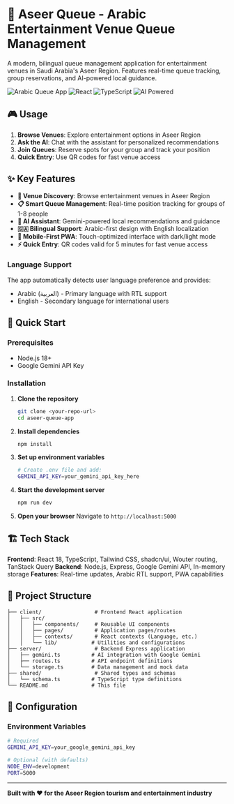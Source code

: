 # 🎢 Aseer Queue - Arabic Entertainment Venue Queue Management

A modern, bilingual queue management application for entertainment venues in Saudi Arabia's Aseer Region. Features real-time queue tracking, group reservations, and AI-powered local guidance.

![Arabic Queue App](https://img.shields.io/badge/Language-Arabic%20%2F%20English-green)
![React](https://img.shields.io/badge/React-18.0+-blue)
![TypeScript](https://img.shields.io/badge/TypeScript-5.0+-blue)
![AI Powered](https://img.shields.io/badge/AI-Google%20Gemini-orange)

## 🎮 Usage

1. **Browse Venues**: Explore entertainment options in Aseer Region
2. **Ask the AI**: Chat with the assistant for personalized recommendations  
3. **Join Queues**: Reserve spots for your group and track your position
4. **Quick Entry**: Use QR codes for fast venue access

## ✨ Key Features

- **🎪 Venue Discovery**: Browse entertainment venues in Aseer Region
- **📋 Smart Queue Management**: Real-time position tracking for groups of 1-8 people
- **🤖 AI Assistant**: Gemini-powered local recommendations and guidance
- **🇸🇦 Bilingual Support**: Arabic-first design with English localization
- **📱 Mobile-First PWA**: Touch-optimized interface with dark/light mode
- **⚡ Quick Entry**: QR codes valid for 5 minutes for fast venue access

### Language Support
The app automatically detects user language preference and provides:
- Arabic (العربية) - Primary language with RTL support
- English - Secondary language for international users

## 🚀 Quick Start

### Prerequisites
- Node.js 18+ 
- Google Gemini API Key

### Installation

1. **Clone the repository**
   ```bash
   git clone <your-repo-url>
   cd aseer-queue-app
   ```

2. **Install dependencies**
   ```bash
   npm install
   ```

3. **Set up environment variables**
   ```bash
   # Create .env file and add:
   GEMINI_API_KEY=your_gemini_api_key_here
   ```

4. **Start the development server**
   ```bash
   npm run dev
   ```

5. **Open your browser**
   Navigate to `http://localhost:5000`

## 🏗️ Tech Stack

**Frontend**: React 18, TypeScript, Tailwind CSS, shadcn/ui, Wouter routing, TanStack Query
**Backend**: Node.js, Express, Google Gemini API, In-memory storage
**Features**: Real-time updates, Arabic RTL support, PWA capabilities

## 📁 Project Structure

```
├── client/                 # Frontend React application
│   ├── src/
│   │   ├── components/     # Reusable UI components
│   │   ├── pages/          # Application pages/routes
│   │   ├── contexts/       # React contexts (Language, etc.)
│   │   └── lib/           # Utilities and configurations
├── server/                 # Backend Express application
│   ├── gemini.ts          # AI integration with Google Gemini
│   ├── routes.ts          # API endpoint definitions
│   └── storage.ts         # Data management and mock data
├── shared/                 # Shared types and schemas
│   └── schema.ts          # TypeScript type definitions
└── README.md              # This file
```

## 🔧 Configuration

### Environment Variables
```bash
# Required
GEMINI_API_KEY=your_google_gemini_api_key

# Optional (with defaults)
NODE_ENV=development
PORT=5000
```


---

**Built with ❤️ for the Aseer Region tourism and entertainment industry**